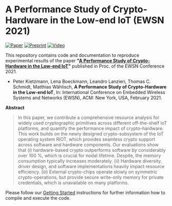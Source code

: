 # A Performance Study of Crypto-Hardware in the Low-end IoT (EWSN 2021)

[![Paper][paper-badge]][paper-link]
[![Preprint][preprint-badge]][preprint-link]
[![Video][video-badge]][video-link]

This repository contains code and documentation to reproduce experimental results of the paper **"[A Performance Study of Crypto-Hardware in the Low-end IoT][preprint-link]"** published in Proc. of the EWSN Conference 2021.

* Peter Kietzmann, Lena Boeckmann, Leandro Lanzieri, Thomas C. Schmidt, Matthias Wählisch,
**A Performance Study of Crypto-Hardware in the Low-end IoT**,
In: International Conference on Embedded Wireless Systems and Networks (EWSN), ACM: New York, USA, February 2021.

 **Abstract**
 > In this paper, we contribute a comprehensive resource analysis for widely used cryptographic primitives across different off-the-shelf IoT platforms, and quantify the performance impact of crypto-hardware. This work builds on the newly designed crypto-subsystem of the IoT operating system RIOT, which provides seamless crypto support across software and hardware components. Our evaluations show that (i) hardware-based crypto outperforms software by considerably over 100 %, which is crucial for nodal lifetime. Despite, the memory consumption typically increases moderately. (ii) Hardware diversity, driver design, and software implementations heavily impact resource efficiency. (iii) External crypto-chips operate slowly on symmetric crypto-operations, but provide secure write-only memory for private credentials, which is unavailable on many platforms.

Please follow our [Getting Started](getting_started.md) instructions for further information how to compile and execute the code.

<!-- TODO: update URLs -->
[paper-link]:https://dl.acm.org/doi/10.5555/3451271.3451279
[preprint-link]:https://eprint.iacr.org/2021/058
[video-link]:https://youtu.be/Aqp-AassudM
[paper-badge]: https://img.shields.io/badge/Paper-ACM%20DL-green
[preprint-badge]: https://img.shields.io/badge/Preprint-IACR-green
[video-badge]:https://img.shields.io/youtube/views/Aqp-AassudM?style=social
